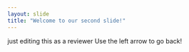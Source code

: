 ```yaml
---
layout: slide
title: "Welcome to our second slide!"
---
```

just editing this as a reviewer
Use the left arrow to go back!
